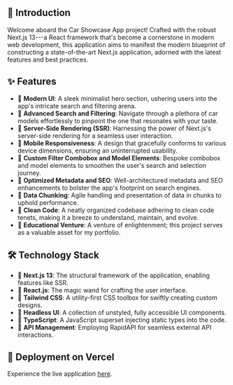 🚀 Introduction
---------------

Welcome aboard the Car Showcase App project! Crafted with the robust Next.js 13---a React framework that's become a cornerstone in modern web development, this application aims to manifest the modern blueprint of constructing a state-of-the-art Next.js application, adorned with the latest features and best practices.

✨ Features
----------

- 📌 **Modern UI**: A sleek minimalist hero section, ushering users into the app's intricate search and filtering arena.
- 📌 **Advanced Search and Filtering**: Navigate through a plethora of car models effortlessly to pinpoint the one that resonates with your taste.
- 📌 **Server-Side Rendering (SSR)**: Harnessing the power of Next.js's server-side rendering for a seamless user interaction.
- 📌 **Mobile Responsiveness**: A design that gracefully conforms to various device dimensions, ensuring an uninterrupted usability.
- 📌 **Custom Filter Combobox and Model Elements**: Bespoke combobox and model elements to smoothen the user's search and selection journey.
- 📌 **Optimized Metadata and SEO**: Well-architectured metadata and SEO enhancements to bolster the app's footprint on search engines.
- 📌 **Data Chunking**: Agile handling and presentation of data in chunks to uphold performance.
- 📌 **Clean Code**: A neatly organized codebase adhering to clean code tenets, making it a breeze to understand, maintain, and evolve.
- 📌 **Educational Venture**: A venture of enlightenment; this project serves as a valuable asset for my portfolio.

🛠️ Technology Stack
--------------------

- 📌 **Next.js 13**: The structural framework of the application, enabling features like SSR.
- 📌 **React.js**: The magic wand for crafting the user interface.
- 📌 **Tailwind CSS**: A utility-first CSS toolbox for swiftly creating custom designs.
- 📌 **Headless UI**: A collection of unstyled, fully accessible UI components.
- 📌 **TypeScript**: A JavaScript superset injecting static types into the code.
- 📌 **API Management**: Employing RapidAPI for seamless external API interactions.

🚀 Deployment on Vercel
-----------------------

Experience the live application [here](https://rental-car-app.vercel.app/).
